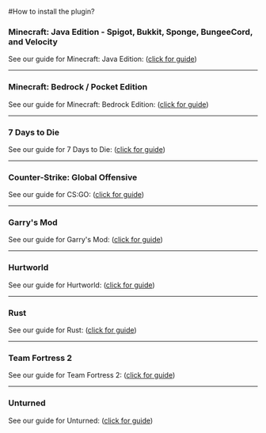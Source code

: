 #How to install the plugin?

### Minecraft: Java Edition - Spigot, Bukkit, Sponge, BungeeCord, and Velocity

See our guide for Minecraft: Java Edition: ([click for guide](/games/minecraft))

- - - - - -

### Minecraft: Bedrock / Pocket Edition

See our guide for Minecraft: Bedrock Edition: ([click for guide](/games/minecraft-bedrock))

- - - - - -

### 7 Days to Die

See our guide for 7 Days to Die: ([click for guide](/games/seven-days-to-die))

- - - - - -

### Counter-Strike: Global Offensive

See our guide for CS:GO: ([click for guide](/games/csgo))

- - - - - -

### Garry's Mod

See our guide for Garry's Mod: ([click for guide](/games/garrys-mod))

- - - - - -

### Hurtworld

See our guide for Hurtworld: ([click for guide](/games/hurtworld))

- - - - - -

### Rust

See our guide for Rust: ([click for guide](/games/rust))

- - - - - -

### Team Fortress 2

See our guide for Team Fortress 2: ([click for guide](/games/team-fortress-2))

- - - - - -

### Unturned

See our guide for Unturned: ([click for guide](/games/unturned))
